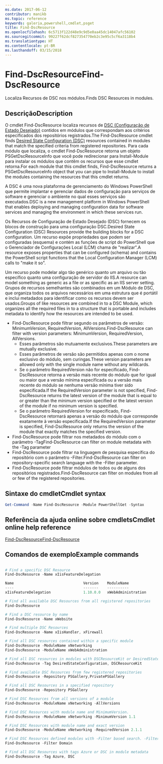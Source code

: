```yaml
---
ms.date: 2017-06-12
contributor: manikb
ms.topic: reference
keywords: galeria,powershell,cmdlet,psget
title: Find-DscResource
ms.openlocfilehash: 6c5713f122d48e9c9d5e0aa45dc14047afc56102
ms.sourcegitcommit: 99227f62dcf827354770eb2c3e95c5cf6a3118b4
ms.translationtype: HT
ms.contentlocale: pt-BR
ms.lasthandoff: 03/15/2018
---
```

# <a name="find-dscresource"></a><span data-ttu-id="7319d-103">Find-DscResource</span><span class="sxs-lookup"><span data-stu-id="7319d-103">Find-DscResource</span></span>

<span data-ttu-id="7319d-104">Localiza Recursos de DSC nos módulos.</span><span class="sxs-lookup"><span data-stu-id="7319d-104">Finds DSC Resources in modules.</span></span>

## <a name="description"></a><span data-ttu-id="7319d-105">Descrição</span><span class="sxs-lookup"><span data-stu-id="7319d-105">Description</span></span>

<span data-ttu-id="7319d-106">O cmdlet Find-DscResource localiza recursos de [DSC (Configuração de Estado Desejado)](https://msdn.microsoft.com/PowerShell/dsc/overview) contidos em módulos que correspondam aos critérios especificados dos repositórios registrados.</span><span class="sxs-lookup"><span data-stu-id="7319d-106">The Find-DscResource cmdlet finds [Desired State Configuration (DSC)](https://msdn.microsoft.com/PowerShell/dsc/overview) resources contained in modules that match the specified criteria from registered repositories.</span></span>
<span data-ttu-id="7319d-107">Para cada módulo que localiza, o cmdlet Find-DscResource retorna um objeto PSGetDscResourceInfo que você pode redirecionar para Install-Module para instalar os módulos que contêm os recursos que esse cmdlet retorna.</span><span class="sxs-lookup"><span data-stu-id="7319d-107">For each module that this cmdlet finds, Find-DscResource returns a PSGetDscResourceInfo object that you can pipe to Install-Module to install the modules containing the resources that this cmdlet returns.</span></span>

<span data-ttu-id="7319d-108">A DSC é uma nova plataforma de gerenciamento do Windows PowerShell que permite implantar e gerenciar dados de configuração para serviços de software e gerenciar o ambiente no qual esses serviços são executados.</span><span class="sxs-lookup"><span data-stu-id="7319d-108">DSC is a new management platform in Windows PowerShell that enables deploying and managing configuration data for software services and managing the environment in which these services run.</span></span>

<span data-ttu-id="7319d-109">Os Recursos de Configuração de Estado Desejado (DSC) fornecem os blocos de construção para uma configuração DSC.</span><span class="sxs-lookup"><span data-stu-id="7319d-109">Desired State Configuration (DSC) Resources provide the building blocks for a DSC configuration.</span></span> <span data-ttu-id="7319d-110">Um recurso expõe propriedades que podem ser configuradas (esquema) e contém as funções de script do PowerShell que o Gerenciador de Configurações Local (LCM) chama de "realizar".</span><span class="sxs-lookup"><span data-stu-id="7319d-110">A resource exposes properties that can be configured (schema) and contains the PowerShell script functions that the Local Configuration Manager (LCM) calls to "make it so".</span></span>

<span data-ttu-id="7319d-111">Um recurso pode modelar algo tão genérico quanto um arquivo ou tão específico quanto uma configuração de servidor do IIS.</span><span class="sxs-lookup"><span data-stu-id="7319d-111">A resource can model something as generic as a file or as specific as an IIS server setting.</span></span> <span data-ttu-id="7319d-112">Grupos de recursos semelhantes são combinados em um Módulo de DSC, que organiza todos os arquivos necessários em uma estrutura que é portátil e inclui metadados para identificar como os recursos devem ser usados.</span><span class="sxs-lookup"><span data-stu-id="7319d-112">Groups of like resources are combined in to a DSC Module, which organizes all the required files in to a structure that is portable and includes metadata to identify how the resources are intended to be used.</span></span>

- <span data-ttu-id="7319d-113">Find-DscResource pode filtrar segundo os parâmetros de versão: MinimumVersion, RequiredVersion, AllVersions.</span><span class="sxs-lookup"><span data-stu-id="7319d-113">Find-DscResource can filter with version parameters: MinimumVersion, RequiredVersion, AllVersions.</span></span>
  - <span data-ttu-id="7319d-114">Esses parâmetros são mutuamente exclusivos.</span><span class="sxs-lookup"><span data-stu-id="7319d-114">These parameters are mutually exclusive.</span></span>
  - <span data-ttu-id="7319d-115">Esses parâmetros de versão são permitidos apenas com o nome exclusivo do módulo, sem curingas.</span><span class="sxs-lookup"><span data-stu-id="7319d-115">These version parameters are allowed only with the single module name without any wildcards.</span></span>
  - <span data-ttu-id="7319d-116">Se o parâmetro RequiredVersion não for especificado, Find-DscResource retorna a versão mais recente do módulo que for igual ou maior que a versão mínima especificada ou a versão mais recente do módulo se nenhuma versão mínima tiver sido especificada.</span><span class="sxs-lookup"><span data-stu-id="7319d-116">If the RequiredVersion parameter is not specified, Find-DscResource returns the latest version of the module that is equal to or greater than the minimum version specified or the latest version of the module if no minimum version is specified.</span></span>
  - <span data-ttu-id="7319d-117">Se o parâmetro RequiredVersion for especificado, Find-DscResource retornará apenas a versão do módulo que corresponde exatamente à versão especificada.</span><span class="sxs-lookup"><span data-stu-id="7319d-117">If the RequiredVersion parameter is specified, Find-DscResource only returns the version of the module that exactly matches the specified version.</span></span>
- <span data-ttu-id="7319d-118">Find-DscResource pode filtrar nos metadados do módulo com o parâmetro -Tag</span><span class="sxs-lookup"><span data-stu-id="7319d-118">Find-DscResource can filter on module metadata with the -Tag parameter</span></span>
- <span data-ttu-id="7319d-119">Find-DscResource pode filtrar na linguagem de pesquisa específica do repositório com o parâmetro -Filter.</span><span class="sxs-lookup"><span data-stu-id="7319d-119">Find-DscResource can filter on repository-specific search language with the -Filter parameter.</span></span>
- <span data-ttu-id="7319d-120">Find-DscResource pode filtrar módulos de todos ou de alguns dos repositórios registrados.</span><span class="sxs-lookup"><span data-stu-id="7319d-120">Find-DscResource can filter on modules from all or few of the registered repositories.</span></span>

## <a name="cmdlet-syntax"></a><span data-ttu-id="7319d-121">Sintaxe do cmdlet</span><span class="sxs-lookup"><span data-stu-id="7319d-121">Cmdlet syntax</span></span>
```powershell
Get-Command -Name Find-DscResource -Module PowerShellGet -Syntax
```

## <a name="cmdlet-online-help-reference"></a><span data-ttu-id="7319d-122">Referência da ajuda online sobre cmdlets</span><span class="sxs-lookup"><span data-stu-id="7319d-122">Cmdlet online help reference</span></span>

[<span data-ttu-id="7319d-123">Find-DscResource</span><span class="sxs-lookup"><span data-stu-id="7319d-123">Find-DscResource</span></span>](http://go.microsoft.com/fwlink/?LinkId=517196)

## <a name="example-commands"></a><span data-ttu-id="7319d-124">Comandos de exemplo</span><span class="sxs-lookup"><span data-stu-id="7319d-124">Example commands</span></span>
```powershell

# Find a specific DSC Resource
Find-DscResource -Name xIisFeatureDelegation

Name                                Version    ModuleName                          Repository
----                                -------    ----------                          ----------
xIisFeatureDelegation               1.10.0.0   xWebAdministration                  PSGallery

# Find all available DSC Resources from all registered repositories
Find-DscResource

# Find a DSC resource by name
Find-DscResource -Name xWebsite

# Find multiple DSC Resources
Find-DscResource -Name xIisHandler, xFirewall

# Find all DSC resources contained within a specific module
Find-DscResource -ModuleName xNetworking
Find-DscResource -ModuleName xWebAdministration

# Find all DSC resources in modules with DSCResourceKit or DesiredStateConfiguration
Find-DscResource -Tag DesiredStateConfiguration, DSCResourceKit

# Find available DSC Resources from few registered repositories
Find-DscResource -Repository PSGallery,PrivatePSGallery

# Find all DSC Resources in a specified repository
Find-DscResource -Repository PSGallery

# Find DSC Resources from all versions of a module
Find-DscResource -ModuleName xNetworking -AllVersions

# Find DSC Resources with module name and MinimumVersion.
Find-DscResource -ModuleName xNetworking -MinimumVersion 1.1

# Find DSC Resources with module name and exact version
Find-DscResource -ModuleName xNetworking -RequiredVersion 2.1.1

# Find DSC Resources defined modules with -Filter based search. -Filter searches in description and module names
Find-DscResource -Filter Domain

# Find all DSC Resources with tags Azure or DSC in module metadata
Find-DscResource -Tag Azure, DSC

```

